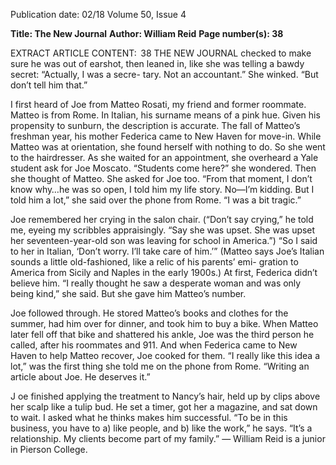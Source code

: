 Publication date: 02/18
Volume 50, Issue 4

**Title: The New Journal**
**Author: William Reid**
**Page number(s): 38**

EXTRACT ARTICLE CONTENT:
 38
THE  NEW  JOURNAL
checked to make sure he was out of earshot, then leaned in, 
like she was telling a bawdy secret: “Actually, I was a secre-
tary. Not an accountant.” She winked. “But don’t tell him 
that.”


I 
first heard of Joe from Matteo Rosati, my friend and 
former roommate. Matteo is from Rome. In Italian, his 
surname means of a pink hue. Given his propensity to 
sunburn, the description is accurate. The fall of Matteo’s 
freshman year, his mother Federica came to New Haven for 
move-in. While Matteo was at orientation, she found herself 
with nothing to do. So she went to the hairdresser. As she 
waited for an appointment, she overheard a Yale student ask 
for Joe Moscato. “Students come here?” she wondered. Then 
she thought of Matteo. She asked for Joe too. 
“From that moment, I don’t know why…he was so open, 
I told him my life story. No—I’m kidding. But I told him a 
lot,” she said over the phone from Rome. “I was a bit tragic.”


Joe remembered her crying in the salon chair. (“Don’t say 
crying,” he told me, eyeing my scribbles appraisingly. “Say 
she was upset. She was upset her seventeen-year-old son was 
leaving for school in America.”) “So I said to her in Italian, 
‘Don’t worry. I’ll take care of him.’” (Matteo says Joe’s Italian 
sounds a little old-fashioned, like a relic of his parents’ emi-
gration to America from Sicily and Naples in the early 1900s.) 
At first, Federica didn’t believe him. “I really thought he saw 
a desperate woman and was only being kind,” she said. But 
she gave him Matteo’s number.


Joe followed through. He stored Matteo’s books and clothes 
for the summer, had him over for dinner, and took him to buy 
a bike. When Matteo later fell off that bike and shattered his 
ankle, Joe was the third person he called, after his roommates 
and 911. And when Federica came to New Haven to help 
Matteo recover, Joe cooked for them. “I really like this idea a 
lot,” was the first thing she told me on the phone from Rome. 
“Writing an article about Joe. He deserves it.”


J
oe finished applying the treatment to Nancy’s hair, held 
up by clips above her scalp like a tulip bud. He set a 
timer, got her a magazine, and sat down to wait. I asked 
what he thinks makes him successful. “To be in this business, 
you have to a) like people, and b) like the work,” he says. “It’s 
a relationship. My clients become part of my family.”
— William Reid is a junior 
in Pierson College.